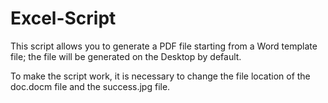 # Excel-Script
This script allows you to generate a PDF file starting from a Word template file; the file will be generated on the Desktop by default.

To make the script work, it is necessary to change the file location of the doc.docm file and the success.jpg file.
